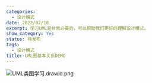 ```yaml
---
categories:
  - 设计模式
date: 2022/02/18
excerpt: 学习UML是非常必要的，可以帮助我们更好的理解设计模式。
show_category: Yes
status: 待发布
tags:
  - 设计模式
title: UML图基本关系DEMO
---
```



![UML类图学习.drawio.png](/notion_images/5b35f1480c59197c8714406797dcf327.png)